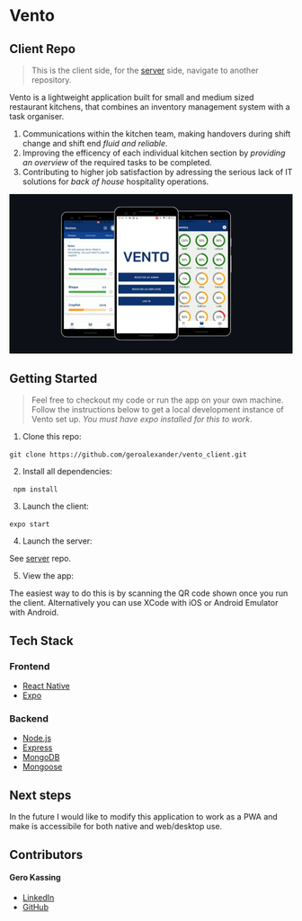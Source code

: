 # Vento
## Client Repo
> This is the client side, for the [server](https://github.com/geroalexander/vento_server) side, navigate to another repository.

Vento is a lightweight application built for small and medium sized restaurant kitchens, that combines an inventory management system with a task organiser.
1. Communications within the kitchen team, making handovers during shift change and shift end *fluid and reliable*.
2. Improving the efficency of each individual kitchen section by *providing an overview* of the required tasks to be completed.
3. Contributing to higher job satisfaction by adressing the serious lack of IT solutions for *back of house* hospitality operations. 

![github marketing](assets/github_marketing.png)

## Getting Started
> Feel free to checkout my code or run the app on your own machine. Follow the instructions below to get a local development instance of Vento set up. 
*You must have expo installed for this to work*.

1. Clone this repo:

` git clone https://github.com/geroalexander/vento_client.git `

2. Install all dependencies:

` npm install`

3. Launch the client:

` expo start `

4. Launch the server:

See [server](https://github.com/geroalexander/vento_server.git) repo.

5. View the app:

The easiest way to do this is by scanning the QR code shown once you run the client. Alternatively you can use XCode with iOS or Android Emulator with Android.

## Tech Stack
### Frontend
- [React Native](https://reactnative.dev/)
- [Expo](https://expo.io/)

### Backend
- [Node.js](https://nodejs.org/en/)
- [Express](https://expressjs.com/)
- [MongoDB](https://www.mongodb.com/)
- [Mongoose](https://mongoosejs.com/)

## Next steps
In the future I would like to modify this application to work as a PWA and make is accessibile for both native and web/desktop use.

## Contributors
#### Gero Kassing
- [LinkedIn](https://www.linkedin.com/in/gero-kassing-9b79311a3/)
- [GitHub](https://github.com/geroalexander)
